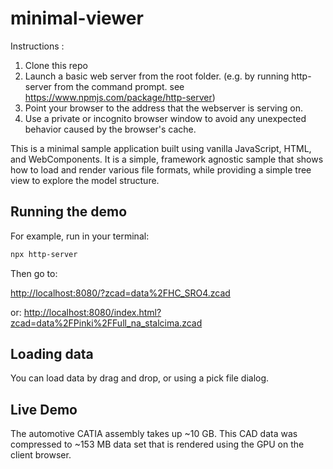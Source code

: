 # minimal-viewer

Instructions :
1. Clone this repo
2. Launch a basic web server from the root folder. (e.g. by running http-server from the command prompt. see https://www.npmjs.com/package/http-server)
3. Point your browser to the address that the webserver is serving on.
4. Use a private or incognito browser window to avoid any unexpected behavior caused by the browser's cache.

This is a minimal sample application built using vanilla JavaScript, HTML, and
WebComponents. It is a simple, framework agnostic sample that shows how to load
and render various file formats, while providing a simple tree view to explore
the model structure.

## Running the demo

For example, run in your terminal:

```bash
npx http-server
```

Then go to:

[http://localhost:8080/?zcad=data%2FHC_SRO4.zcad](http://localhost:8080/?zcad=data%2FHC_SRO4.zcad)

or: 
[http://localhost:8080/index.html?zcad=data%2FPinki%2FFull_na_stalcima.zcad](http://localhost:8080/index.html?zcad=data%2FPinki%2FFull_na_stalcima.zcad)

## Loading data

You can load data by drag and drop, or using a pick file dialog.

## Live Demo

The automotive CATIA assembly takes up ~10 GB.
This CAD data was compressed to ~153 MB data set that is rendered using the GPU on the client browser.

